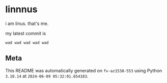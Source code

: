 # linnnus

i am linus. that's me.

my latest commit is

```
wad wad wad wad wad
```

## Meta

This README was automatically generated on `fv-az1538-553` using Python
`3.10.14` at `2024-06-09 05:32:01.654183`.
